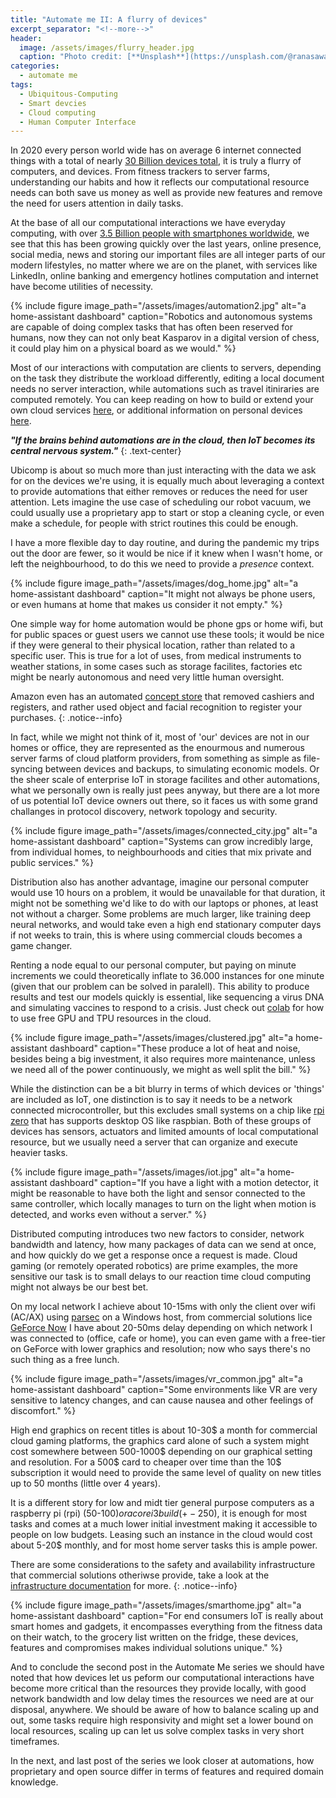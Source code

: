 ```yaml
---
title: "Automate me II: A flurry of devices"
excerpt_separator: "<!--more-->"
header:
  image: /assets/images/flurry_header.jpg
  caption: "Photo credit: [**Unsplash**](https://unsplash.com/@ranasawalha)"
categories:
  - automate me
tags:
  - Ubiquitous-Computing
  - Smart devcies
  - Cloud computing
  - Human Computer Interface
---
```

In 2020 every person world wide has on average 6 internet connected things with a total of nearly [30 Billion devices total](https://www.statista.com/statistics/802690/worldwide-connected-devices-by-access-technology/), it is truly a flurry of computers, and devices. From fitness trackers to server farms, understanding our habits and how it reflects our computational resource needs can both save us money as well as provide new features and remove the need for users attention in daily tasks.
<!--more-->

At the base of all our computational interactions we have everyday computing, with over [3.5 Billion people with smartphones worldwide](https://www.bankmycell.com/blog/how-many-phones-are-in-the-world), we see that this has been growing quickly over the last years, online presence, social media, news and storing our important files are all integer parts of our modern lifestyles, no matter where we are on the planet, with services like LinkedIn, online banking and emergency hotlines computation and internet have become utilities of necessity.

{% include figure image_path="/assets/images/automation2.jpg" alt="a home-assistant dashboard" caption="Robotics and autonomous systems are capable of doing complex tasks that has often been reserved for humans, now they can not only beat Kasparov in a digital version of chess, it could play him on a physical board as we would." %}

Most of our interactions with computation are clients to servers, depending on the task they distribute the workload differently, editing a local document needs no server interaction, while automations such as travel itiniraries are computed remotely. You can keep reading on how to build or extend your own cloud services [here](/automateme/), or additional information on personal devices [here](/workflow/desktop-hybrids/).

__*"If the brains behind automations are in the cloud, then IoT becomes its central nervous system."*__
{: .text-center}

Ubicomp is about so much more than just interacting with the data we ask for on the devices we're using, it is equally much about leveraging a context to provide automations that either removes or reduces the need for user attention. Lets imagine the use case of scheduling our robot vacuum, we could usually use a proprietary app to start or stop a cleaning cycle, or even make a schedule, for people with strict routines this could be enough. 

I have a more flexible day to day routine, and during the pandemic my trips out the door are fewer, so it would be nice if it knew when I wasn't home, or left the neighbourhood, to do this we need to provide a _presence_ context.

{% include figure image_path="/assets/images/dog_home.jpg" alt="a home-assistant dashboard" caption="It might not always be phone users, or even humans at home that makes us consider it not empty." %}

One simple way for home automation would be phone gps or home wifi, but for public spaces or guest users we cannot use these tools; it would be nice if they were general to their physical location, rather than related to a specific user. This is true for a lot of uses, from medical instruments to weather stations, in some cases such as storage facilites, factories etc might be nearly autonomous and need very little human oversight.

Amazon even has an automated [concept store](https://www.amazon.com/b?ie=UTF8&node=16008589011) that removed cashiers and registers, and rather used object and facial recognition to register your purchases.
{: .notice--info}

In fact, while we might not think of it, most of 'our' devices are not in our homes or office, they are represented as the enourmous and numerous server farms of cloud platform providers, from something as simple as file-syncing between devices and backups, to simulating economic models. Or the sheer scale of enterprise IoT in storage facilites and other automations, what we personally own is really just pees anyway, but there are a lot more of us potential IoT device owners out there, so it faces us with some grand challanges in protocol discovery, network topology and security. 

{% include figure image_path="/assets/images/connected_city.jpg" alt="a home-assistant dashboard" caption="Systems can grow incredibly large, from individual homes, to neighbourhoods and cities that mix private and public services." %}


Distribution also has another advantage, imagine our personal computer would use 10 hours on a problem, it would be unavailable for that duration, it might not be something we'd like to do with our laptops or phones, at least not without a charger. Some problems are much larger, like training deep neural networks, and would take even a high end stationary computer days if not weeks to train, this is where using commercial clouds becomes a game changer.

Renting a node equal to our personal computer, but paying on minute increments we could theoretically inflate to 36.000 instances for one minute (given that our problem can be solved in paralell). This ability to produce results and test our models quickly is essential, like sequencing a virus DNA and simulating vaccines to respond to a crisis. Just check out [colab](https://colab.research.google.com/notebooks/intro.ipynb) for how to use free GPU and TPU resources in the cloud.

{% include figure image_path="/assets/images/clustered.jpg" alt="a home-assistant dashboard" caption="These produce a lot of heat and noise, besides being a big investment, it also requires more maintenance, unless we need all of the power continuously, we might as well split the bill." %}

While the distinction can be a bit blurry in terms of which devices or 'things' are included as IoT, one distinction is to say it needs to be a network connected microcontroller, but this excludes small systems on a chip like [rpi zero](https://www.raspberrypi.org/products/raspberry-pi-zero-w/?resellerType=home) that has supports desktop OS like raspbian. Both of these groups of devices has sensors, actuators and limited amounts of local computational resource, but we usually need a server that can organize and execute heavier tasks.

{% include figure image_path="/assets/images/iot.jpg" alt="a home-assistant dashboard" caption="If you have a light with a motion detector, it might be reasonable to have both the light and sensor connected to the same controller, which locally manages to turn on the light when motion is detected, and works even without a server." %}

Distributed computing introduces two new factors to consider, network bandwidth and latency, how many packages of data can we send at once, and how quickly do we get a response once a request is made. Cloud gaming (or remotely operated robotics) are prime examples, the more sensitive our task is to small delays to our reaction time cloud computing might not always be our best bet.

On my local network I achieve about 10-15ms with only the client over wifi (AC/AX) using [parsec](https://parsecgaming.com/) on a Windows host, from commercial solutions lice [GeForce Now](https://www.nvidia.com/en-us/geforce-now/) I have about 20-50ms delay depending on which network I was connected to (office, cafe or home), you can even game with a free-tier on GeForce with lower graphics and resolution; now who says there's no such thing as a free lunch.

{% include figure image_path="/assets/images/vr_common.jpg" alt="a home-assistant dashboard" caption="Some environments like VR are very sensitive to latency changes, and can cause nausea and other feelings of discomfort." %}

High end graphics on recent titles is about 10-30$ a month for commercial cloud gaming platforms, the graphics card alone of such a system might cost somewhere between 500-1000$ depending on our graphical setting and resolution. For a 500$ card to cheaper over time than the 10$ subscription it would need to provide the same level of quality on new titles up to 50 months (little over 4 years).

It is a different story for low and midt tier general purpose computers as a raspberry pi (rpi) (50-100$) or a core i3 build (+-250$), it is enough for most tasks and comes at a much lower initial investment making it accessible to people on low budgets. Leasing such an instance in the cloud would cost about 5-20$ monthly, and for most home server tasks this is ample power.

There are some considerations to the safety and availability infrastructure that commercial solutions otheriwse provide, take a look at the [infrastructure documentation](https://ceiku.github.io/automateme/infrastructure/) for more.
{: .notice--info}

{% include figure image_path="/assets/images/smarthome.jpg" alt="a home-assistant dashboard" caption="For end consumers IoT is really about smart homes and gadgets, it encompasses everything from the fitness data on their watch, to the grocery list written on the fridge, these devices, features and compromises makes individual solutions unique." %}

And to conclude the second post in the Automate Me series we should have noted that how devices let us peform our computational interactions have become more critical than the resources they provide locally, with good network bandwidth and low delay times the resources we need are at our disposal, anywhere. We should be aware of how to balance scaling up and out, some tasks require high responsivity and might set a lower bound on local resources, scaling up can let us solve complex tasks in very short timeframes.

In the next, and last post of the series we look closer at automations, how proprietary and open source differ in terms of features and required domain knowledge.

